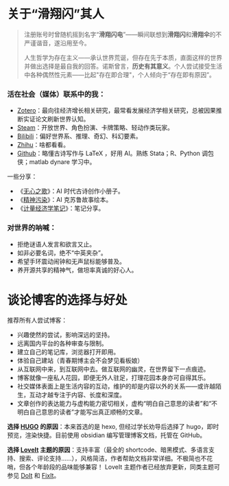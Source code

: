 # 


# 关于“滑翔闪”其人

> 注册账号时曾随机摇到名字“**滑翔闪电**”——瞬间联想到**滑翔闪**和**滑翔伞**的不严谨谐音，遂沿用至今。
> 
> 人生哲学为存在主义——承认世界荒诞，但存在先于本质，直面这样的世界并做出选择是最自我的回答。诺斯曾言，**历史有其意义**。个人尝试接受生活中各种偶然性元素——比起"存在即合理"，个人倾向于“存在即有原因”。

### 活在社会（媒体）联系中的我：

- [Zotero](https://www.zotero.org/groups/literature-notes)：最向往经济增长相关研究，最常看发展经济学相关研究，总被因果推断实证论文刷新世界认知。
- [Steam](https://steamcommunity.com/id/flytothemoon2333/)：开放世界、角色扮演、卡牌策略、轻动作类玩家。
- [Bilibili](https://space.bilibili.com/39033282)：偏好世界系、推理、奇幻、科幻要素。
- [Zhihu](https://www.zhihu.com/people/nan-yang-xi-shu)：啥都看看。
- [Github](https://github.com/hzp2333)：略懂古诗写作与 LaTeX ，好用 AI。熟练 Stata；R、Python 调包侠；matlab dynare 学习中。

一些分享：

- 《[无心之歌](https://blog.huaxiangshan.com/%E6%97%A0%E5%BF%83%E4%B9%8B%E6%AD%8C%EF%BC%88%E5%8F%A4%E8%AF%97%E5%88%9B%E4%BD%9C%E6%8C%87%E5%8C%97%EF%BC%89.pdf)》：AI 时代古诗创作小册子。
- 《[精神污染](https://blog.huaxiangshan.com/%E7%B2%BE%E7%A5%9E%E6%B1%A1%E6%9F%93.pdf)》：AI 克苏鲁故事绘本。
- 《[计量经济学笔记](https://blog.huaxiangshan.com/%E8%AE%A1%E9%87%8F%E7%BB%8F%E6%B5%8E%E5%AD%A6%E7%AC%94%E8%AE%B0.pdf)》：笔记分享。


### 对世界的呐喊：

- 拒绝谜语人发言和欲言又止。
- 如非必要名词，绝不“中英夹杂”。
- 希望手环震动闹钟和无声鼠标能够普及。
- 养开源共享的精神气，做坦率真诚的好心人。

# 谈论博客的选择与好处

推荐所有人尝试博客：

- 兴趣使然的尝试，影响深远的坚持。
- 远离国内平台的各种审查与限制。
-  建立自己的笔记库，浏览器打开即用。
-  体验自己建站（青春期博主会不会梦见看板娘）
- 从互联网中来，到互联网中去。做互联网的幽灵，在世界留下一点痕迹。
- 博客就像一座私人花园，即便无外人驻足，打理花园本身亦可自得其乐。
- 社交媒体表面上是生活内容的互动，维护的却是内容以外的关系——或许越陌生，互动才越专注于内容、长度和深度。
- 文章创作的表达能力与虚构能力密切相关，虚构“明白自己意思的读者”和“不明白自己意思的读者”才能写出真正顺畅的文章。

**选择 [HUGO](https://gohugo.io/) 的原因**：本来首选的是 hexo, 但经过学长劝导后选择了 hugo，即时预览，渲染快捷。目前使用 obsidian 编写管理博客文档，托管在 GitHub。

**选择 [LoveIt](https://hugoloveit.com/zh-cn/) 主题的原因**：支持丰富（最全的 shortcode、暗黑模式、多语言支持、搜索、评论支持......），风格简洁，作者帮助文档非常详细。不极简也不花哨，但各个年龄段的品味能够兼容！ LoveIt 主题作者已经放弃更新，同类主题可参见 [DoIt](https://hugodoit.pages.dev/zh-cn/) 和 [FixIt](https://fixit.lruihao.cn/)。
